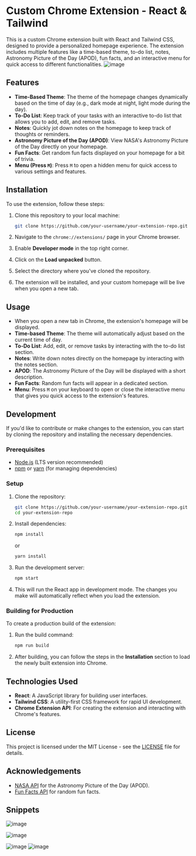 # Custom Chrome Extension - React & Tailwind

This is a custom Chrome extension built with React and Tailwind CSS, designed to provide a personalized homepage experience. The extension includes multiple features like a time-based theme, to-do list, notes, Astronomy Picture of the Day (APOD), fun facts, and an interactive menu for quick access to different functionalities.
![image](https://github.com/user-attachments/assets/4c1e613a-32f4-43d2-a7ae-f9af29929eb1)

## Features

- **Time-Based Theme**: The theme of the homepage changes dynamically based on the time of day (e.g., dark mode at night, light mode during the day).
- **To-Do List**: Keep track of your tasks with an interactive to-do list that allows you to add, edit, and remove tasks.
- **Notes**: Quickly jot down notes on the homepage to keep track of thoughts or reminders.
- **Astronomy Picture of the Day (APOD)**: View NASA's Astronomy Picture of the Day directly on your homepage.
- **Fun Facts**: Get random fun facts displayed on your homepage for a bit of trivia.
- **Menu (Press `M`)**: Press `M` to open a hidden menu for quick access to various settings and features.
  
## Installation

To use the extension, follow these steps:

1. Clone this repository to your local machine:
    ```bash
    git clone https://github.com/your-username/your-extension-repo.git
    ```
  
2. Navigate to the `chrome://extensions/` page in your Chrome browser.

3. Enable **Developer mode** in the top right corner.

4. Click on the **Load unpacked** button.

5. Select the directory where you've cloned the repository.

6. The extension will be installed, and your custom homepage will be live when you open a new tab.

## Usage

- When you open a new tab in Chrome, the extension's homepage will be displayed.
- **Time-based Theme**: The theme will automatically adjust based on the current time of day.
- **To-Do List**: Add, edit, or remove tasks by interacting with the to-do list section.
- **Notes**: Write down notes directly on the homepage by interacting with the notes section.
- **APOD**: The Astronomy Picture of the Day will be displayed with a short description.
- **Fun Facts**: Random fun facts will appear in a dedicated section.
- **Menu**: Press `M` on your keyboard to open or close the interactive menu that gives you quick access to the extension's features.

## Development

If you'd like to contribute or make changes to the extension, you can start by cloning the repository and installing the necessary dependencies.

### Prerequisites

- [Node.js](https://nodejs.org/) (LTS version recommended)
- [npm](https://www.npmjs.com/) or [yarn](https://yarnpkg.com/) (for managing dependencies)

### Setup

1. Clone the repository:
    ```bash
    git clone https://github.com/your-username/your-extension-repo.git
    cd your-extension-repo
    ```

2. Install dependencies:
    ```bash
    npm install
    ```
    or
    ```bash
    yarn install
    ```

3. Run the development server:
    ```bash
    npm start
    ```

4. This will run the React app in development mode. The changes you make will automatically reflect when you load the extension.

### Building for Production

To create a production build of the extension:

1. Run the build command:
    ```bash
    npm run build
    ```

2. After building, you can follow the steps in the **Installation** section to load the newly built extension into Chrome.

## Technologies Used

- **React**: A JavaScript library for building user interfaces.
- **Tailwind CSS**: A utility-first CSS framework for rapid UI development.
- **Chrome Extension API**: For creating the extension and interacting with Chrome's features.
  
## License

This project is licensed under the MIT License - see the [LICENSE](LICENSE) file for details.

## Acknowledgements

- [NASA API](https://api.nasa.gov/) for the Astronomy Picture of the Day (APOD).
- [Fun Facts API](https://api.chucknorris.io/) for random fun facts.

## Snippets
![image](https://github.com/user-attachments/assets/affce78d-2962-4ea7-9d63-b365982dcaa4)

![image](https://github.com/user-attachments/assets/5ccf1921-09c7-414c-9817-960ac554beac)

![image](https://github.com/user-attachments/assets/48e94f41-0284-4a1e-91d3-eec7ddd3ee32)
![image](https://github.com/user-attachments/assets/17214365-3950-4e02-b882-2f24a57f9907)

